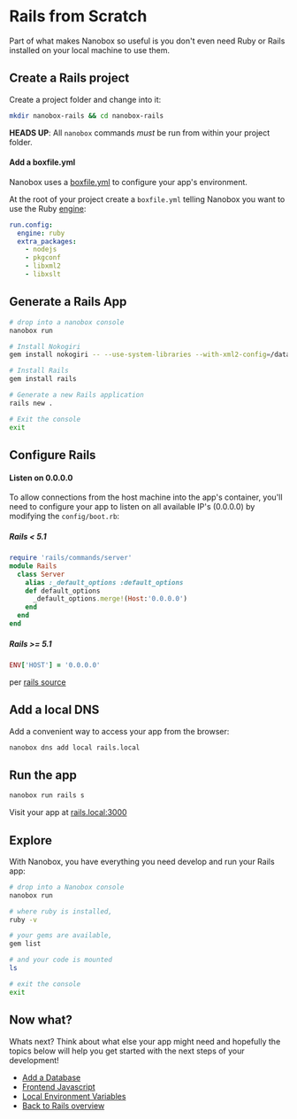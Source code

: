 # Rails from Scratch
Part of what makes Nanobox so useful is you don't even need Ruby or Rails installed on your local machine to use them.

## Create a Rails project
Create a project folder and change into it:

```bash
mkdir nanobox-rails && cd nanobox-rails
```

**HEADS UP**: All `nanobox` commands *must* be run from within your project folder.

#### Add a boxfile.yml
Nanobox uses a <a href="https://docs.nanobox.io/boxfile/" target="\_blank">boxfile.yml</a> to configure your app's environment.

At the root of your project create a `boxfile.yml` telling Nanobox you want to use the Ruby <a href="https://docs.nanobox.io/engines/" target="\_blank">engine</a>:

```yaml
run.config:
  engine: ruby
  extra_packages:
    - nodejs
    - pkgconf
    - libxml2
    - libxslt
```

## Generate a Rails App

```bash
# drop into a nanobox console
nanobox run

# Install Nokogiri
gem install nokogiri -- --use-system-libraries --with-xml2-config=/data/bin/xml2-config --with-xslt-config=/data/bin/xslt-config

# Install Rails
gem install rails

# Generate a new Rails application
rails new .

# Exit the console
exit
```

## Configure Rails

#### Listen on 0.0.0.0
To allow connections from the host machine into the app's container, you'll need to configure your app to listen on all available IP's (0.0.0.0) by modifying the `config/boot.rb`:

##### Rails < 5.1
```ruby
require 'rails/commands/server'
module Rails
  class Server
    alias :_default_options :default_options
    def default_options
      _default_options.merge!(Host:'0.0.0.0')
    end
  end
end
```

##### Rails >= 5.1

```ruby
ENV['HOST'] = '0.0.0.0'
```
per [rails source](https://github.com/rails/rails/blob/9f541657e7bc166dae8223bcae49c4ed81a04b9f/railties/lib/rails/commands/server/server_command.rb#L173)


## Add a local DNS
Add a convenient way to access your app from the browser:

```bash
nanobox dns add local rails.local
```

## Run the app

```bash
nanobox run rails s
```

Visit your app at <a href="http://rails.local:3000" target="\_blank">rails.local:3000</a>

## Explore
With Nanobox, you have everything you need develop and run your Rails app:

```bash
# drop into a Nanobox console
nanobox run

# where ruby is installed,
ruby -v

# your gems are available,
gem list

# and your code is mounted
ls

# exit the console
exit
```

## Now what?
Whats next? Think about what else your app might need and hopefully the topics below will help you get started with the next steps of your development!

* [Add a Database](/ruby/rails/add-a-database)
* [Frontend Javascript](/ruby/rails/frontend-javascript)
* [Local Environment Variables](/ruby/rails/local-evars)
* [Back to Rails overview](/ruby/rails)
